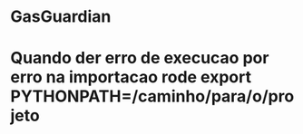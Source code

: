 # GasGuardian
# Quando der erro de execucao por  erro na importacao rode export PYTHONPATH=/caminho/para/o/projeto
